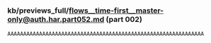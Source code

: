 ### kb/previews_full/flows__time-first__master-only@auth.har.part052.md (part 002)

```md
AAAAAAAAAAAAAAAAAAAAAAAAAAAAAAAAAAAAAAAAAAAAAAAAAAAAAAAAAAAAAA
```

```
